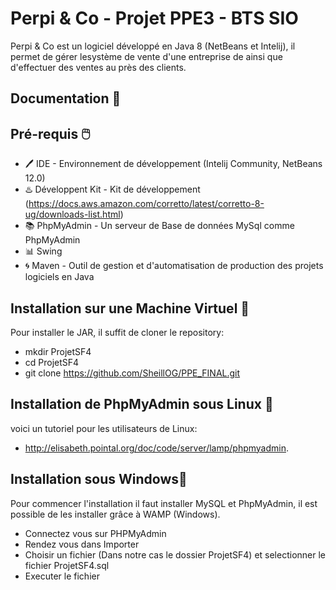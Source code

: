 # Perpi & Co - Projet PPE3 - BTS SIO

Perpi & Co est un logiciel développé en Java 8 (NetBeans et Intelij), il permet de gérer lesystème de vente d'une entreprise de  ainsi que d'effectuer des ventes au près des clients.

## Documentation 📕

## Pré-requis 🖱️

- 🖊️ IDE - Environnement de développement (Intelij Community, NetBeans 12.0)
- ♨️ Développent Kit - Kit de développement (https://docs.aws.amazon.com/corretto/latest/corretto-8-ug/downloads-list.html)
- 📚 PhpMyAdmin - Un serveur de Base de données MySql comme PhpMyAdmin
- 📊 Swing
- 🌀 Maven - Outil de gestion et d'automatisation de production des projets logiciels en Java  


## Installation sur une Machine Virtuel 📁

Pour installer le JAR, il suffit de cloner le repository:

  - mkdir ProjetSF4
  - cd ProjetSF4
  - git clone https://github.com/SheillOG/PPE_FINAL.git

## Installation de PhpMyAdmin sous Linux 📁

voici un tutoriel pour les utilisateurs de Linux:
- http://elisabeth.pointal.org/doc/code/server/lamp/phpmyadmin.

## Installation sous Windows📁

Pour commencer l'installation il faut installer MySQL et PhpMyAdmin, il est possible de les installer grâce à WAMP (Windows).

- Connectez vous sur PHPMyAdmin
- Rendez vous dans Importer
- Choisir un fichier (Dans notre cas le dossier ProjetSF4) et selectionner le fichier ProjetSF4.sql
- Executer le fichier
